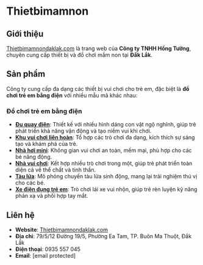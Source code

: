 # Thietbimamnon

## Giới thiệu
[Thietbimamnondaklak.com](https://thietbimamnondaklak.com/) là trang web của **Công ty TNHH Hồng Tưởng**, chuyên cung cấp thiết bị và đồ chơi mầm non tại **Đắk Lắk**.

## Sản phẩm
Công ty cung cấp đa dạng các thiết bị vui chơi cho trẻ em, đặc biệt là **đồ chơi trẻ em bằng điện** với nhiều mẫu mã khác nhau:

### Đồ chơi trẻ em bằng điện
- **[Đu quay điện](https://thietbimamnondaklak.com/mam-non/do-choi-tre-em-bang-dien/du-quay-dien/)**: Thiết kế với nhiều hình dáng con vật ngộ nghĩnh, giúp trẻ phát triển khả năng vận động và tạo niềm vui khi chơi.
- **[Khu vui chơi liên hoàn](https://thietbimamnondaklak.com/mam-non/do-choi-tre-em-bang-dien/khu-vui-choi-lien-hoan/)**: Tổ hợp các trò chơi đa dạng, kích thích sự sáng tạo và khám phá của trẻ.
- **[Nhà hơi mini](https://thietbimamnondaklak.com/mam-non/do-choi-tre-em-bang-dien/nha-hoi-mini/)**: Không gian vui chơi an toàn, mềm mại, phù hợp cho các bé năng động.
- **[Nhà vui chơi](https://thietbimamnondaklak.com/san-pham/nha-vui-choi/)**: Kết hợp nhiều trò chơi trong một, giúp trẻ phát triển toàn diện cả về thể chất và tinh thần.
- **[Tàu lửa](https://thietbimamnondaklak.com/mam-non/do-choi-tre-em-bang-dien/tau-lua/)**: Mô phỏng chuyến tàu lửa sinh động, mang lại trải nghiệm thú vị cho các bé.
- **[Xe điện đụng trẻ em](https://thietbimamnondaklak.com/san-pham/xe-dien-dung-tre-em/)**: Trò chơi lái xe vui nhộn, giúp trẻ rèn luyện kỹ năng phản xạ và phối hợp tay mắt.

## Liên hệ
- **Website**: [Thietbimamnondaklak.com](https://thietbimamnondaklak.com/)
- **Địa chỉ**: 79/5/12 Đường 19/5, Phường Ea Tam, TP. Buôn Ma Thuột, Đắk Lắk
- **Điện thoại**: 0935 557 045
- **Email**: [email protected]
